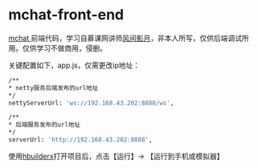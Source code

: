 # mchat-front-end

[mchat ](https://github.com/GageShan/mchat)前端代码，学习自慕课网讲师[风间影月](https://coding.imooc.com/class/261.html)，非本人所写，仅供后端调试所用。仅供学习不做商用，侵删。

关键配置如下，app.js，仅需更改ip地址：

```bash
/**
* netty服务后端发布的url地址
*/
nettyServerUrl: 'ws://192.168.43.202:8888/ws',

/**
* 后端服务发布的url地址
*/
serverUrl: 'http://192.168.43.202:8088',

```

使用[hbuilderx](https://www.dcloud.io/hbuilderx.html)打开项目后，点击【运行】-> 【运行到手机或模拟器】